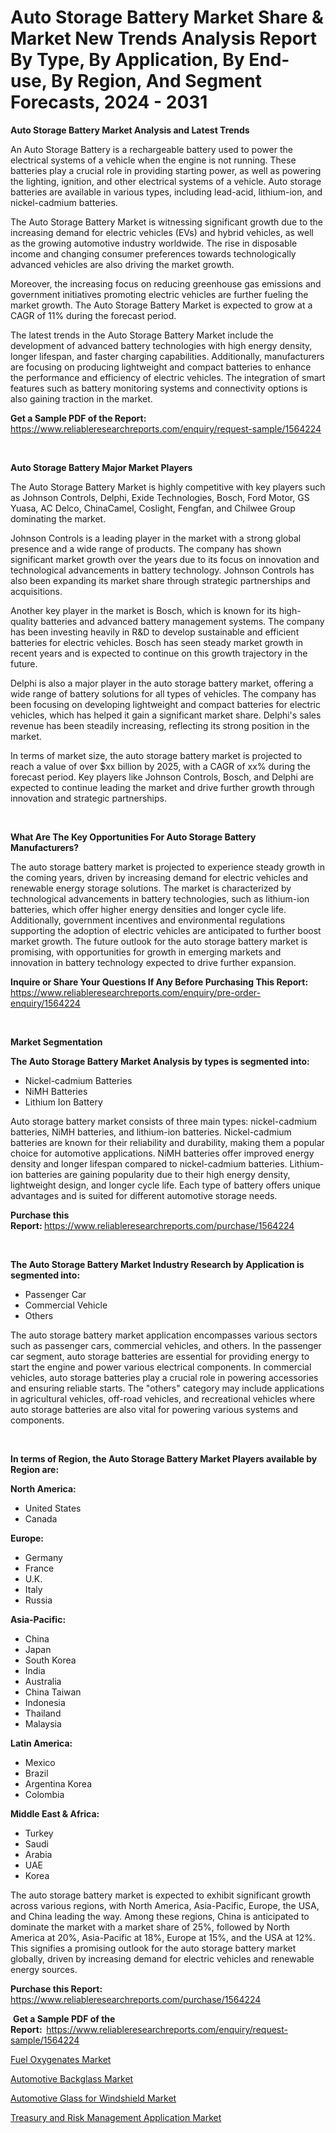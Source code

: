 <p><h1>Auto Storage Battery Market Share & Market New Trends Analysis Report By Type, By Application, By End-use, By Region, And Segment Forecasts, 2024 - 2031</h1></p><p><strong>Auto Storage Battery Market Analysis and Latest Trends</strong></p>
<p><p>An Auto Storage Battery is a rechargeable battery used to power the electrical systems of a vehicle when the engine is not running. These batteries play a crucial role in providing starting power, as well as powering the lighting, ignition, and other electrical systems of a vehicle. Auto storage batteries are available in various types, including lead-acid, lithium-ion, and nickel-cadmium batteries.</p><p>The Auto Storage Battery Market is witnessing significant growth due to the increasing demand for electric vehicles (EVs) and hybrid vehicles, as well as the growing automotive industry worldwide. The rise in disposable income and changing consumer preferences towards technologically advanced vehicles are also driving the market growth.</p><p>Moreover, the increasing focus on reducing greenhouse gas emissions and government initiatives promoting electric vehicles are further fueling the market growth. The Auto Storage Battery Market is expected to grow at a CAGR of 11% during the forecast period.</p><p>The latest trends in the Auto Storage Battery Market include the development of advanced battery technologies with high energy density, longer lifespan, and faster charging capabilities. Additionally, manufacturers are focusing on producing lightweight and compact batteries to enhance the performance and efficiency of electric vehicles. The integration of smart features such as battery monitoring systems and connectivity options is also gaining traction in the market.</p></p>
<p><strong>Get a Sample PDF of the Report:&nbsp;</strong> <a href="https://www.reliableresearchreports.com/enquiry/request-sample/1564224">https://www.reliableresearchreports.com/enquiry/request-sample/1564224</a></p>
<p>&nbsp;</p>
<p><strong>Auto Storage Battery Major Market Players</strong></p>
<p><p>The Auto Storage Battery Market is highly competitive with key players such as Johnson Controls, Delphi, Exide Technologies, Bosch, Ford Motor, GS Yuasa, AC Delco, ChinaCamel, Coslight, Fengfan, and Chilwee Group dominating the market. </p><p>Johnson Controls is a leading player in the market with a strong global presence and a wide range of products. The company has shown significant market growth over the years due to its focus on innovation and technological advancements in battery technology. Johnson Controls has also been expanding its market share through strategic partnerships and acquisitions.</p><p>Another key player in the market is Bosch, which is known for its high-quality batteries and advanced battery management systems. The company has been investing heavily in R&D to develop sustainable and efficient batteries for electric vehicles. Bosch has seen steady market growth in recent years and is expected to continue on this growth trajectory in the future.</p><p>Delphi is also a major player in the auto storage battery market, offering a wide range of battery solutions for all types of vehicles. The company has been focusing on developing lightweight and compact batteries for electric vehicles, which has helped it gain a significant market share. Delphi's sales revenue has been steadily increasing, reflecting its strong position in the market.</p><p>In terms of market size, the auto storage battery market is projected to reach a value of over $xx billion by 2025, with a CAGR of xx% during the forecast period. Key players like Johnson Controls, Bosch, and Delphi are expected to continue leading the market and drive further growth through innovation and strategic partnerships.</p></p>
<p>&nbsp;</p>
<p><strong>What Are The Key Opportunities For Auto Storage Battery Manufacturers?</strong></p>
<p><p>The auto storage battery market is projected to experience steady growth in the coming years, driven by increasing demand for electric vehicles and renewable energy storage solutions. The market is characterized by technological advancements in battery technologies, such as lithium-ion batteries, which offer higher energy densities and longer cycle life. Additionally, government incentives and environmental regulations supporting the adoption of electric vehicles are anticipated to further boost market growth. The future outlook for the auto storage battery market is promising, with opportunities for growth in emerging markets and innovation in battery technology expected to drive further expansion.</p></p>
<p><strong>Inquire or Share Your Questions If Any Before Purchasing This Report:</strong> <a href="https://www.reliableresearchreports.com/enquiry/pre-order-enquiry/1564224">https://www.reliableresearchreports.com/enquiry/pre-order-enquiry/1564224</a></p>
<p>&nbsp;</p>
<p><strong>Market Segmentation</strong></p>
<p><strong>The Auto Storage Battery Market Analysis by types is segmented into:</strong></p>
<p><ul><li>Nickel-cadmium Batteries</li><li>NiMH Batteries</li><li>Lithium Ion Battery</li></ul></p>
<p><p>Auto storage battery market consists of three main types: nickel-cadmium batteries, NiMH batteries, and lithium-ion batteries. Nickel-cadmium batteries are known for their reliability and durability, making them a popular choice for automotive applications. NiMH batteries offer improved energy density and longer lifespan compared to nickel-cadmium batteries. Lithium-ion batteries are gaining popularity due to their high energy density, lightweight design, and longer cycle life. Each type of battery offers unique advantages and is suited for different automotive storage needs.</p></p>
<p><strong>Purchase this Report:&nbsp;</strong><a href="https://www.reliableresearchreports.com/purchase/1564224">https://www.reliableresearchreports.com/purchase/1564224</a></p>
<p>&nbsp;</p>
<p><strong>The Auto Storage Battery Market Industry Research by Application is segmented into:</strong></p>
<p><ul><li>Passenger Car</li><li>Commercial Vehicle</li><li>Others</li></ul></p>
<p><p>The auto storage battery market application encompasses various sectors such as passenger cars, commercial vehicles, and others. In the passenger car segment, auto storage batteries are essential for providing energy to start the engine and power various electrical components. In commercial vehicles, auto storage batteries play a crucial role in powering accessories and ensuring reliable starts. The "others" category may include applications in agricultural vehicles, off-road vehicles, and recreational vehicles where auto storage batteries are also vital for powering various systems and components.</p></p>
<p>&nbsp;</p>
<p><strong>In terms of Region, the Auto Storage Battery Market Players available by Region are:</strong></p>
<p>
    <p> <strong> North America: </strong>
        <ul>
            <li>United States</li>
            <li>Canada</li>
        </ul>
        </p> 
    <p> <strong> Europe: </strong>
        <ul>
            <li>Germany</li>
            <li>France</li>
            <li>U.K.</li>
            <li>Italy</li>
            <li>Russia</li>
        </ul>
        </p> 
    <p> <strong> Asia-Pacific: </strong>
        <ul>
            <li>China</li>
            <li>Japan</li>
            <li>South Korea</li>
            <li>India</li>
            <li>Australia</li>
            <li>China Taiwan</li>
            <li>Indonesia</li>
            <li>Thailand</li>
            <li>Malaysia</li>
        </ul>
        </p> 
    <p> <strong> Latin America: </strong>
        <ul>
            <li>Mexico</li>
            <li>Brazil</li>
            <li>Argentina Korea</li>
            <li>Colombia</li>
        </ul>
        </p> 
    <p> <strong> Middle East & Africa: </strong>
        <ul>
            <li>Turkey</li>
            <li>Saudi</li>
            <li>Arabia</li>
            <li>UAE</li>
            <li>Korea</li>
        </ul>
    </p>
    </p>
<p><p>The auto storage battery market is expected to exhibit significant growth across various regions, with North America, Asia-Pacific, Europe, the USA, and China leading the way. Among these regions, China is anticipated to dominate the market with a market share of 25%, followed by North America at 20%, Asia-Pacific at 18%, Europe at 15%, and the USA at 12%. This signifies a promising outlook for the auto storage battery market globally, driven by increasing demand for electric vehicles and renewable energy sources.</p></p>
<p><strong>Purchase this Report: </strong><a href="https://www.reliableresearchreports.com/purchase/1564224">https://www.reliableresearchreports.com/purchase/1564224</a></p>
<p>&nbsp;<strong>Get a Sample PDF of the Report:&nbsp;&nbsp;</strong><a href="https://www.reliableresearchreports.com/enquiry/request-sample/1564224">https://www.reliableresearchreports.com/enquiry/request-sample/1564224</a></p>
<p><strong></strong></p>
<p><p><a href="https://view.publitas.com/reportprime-1/fuel-oxygenates-market-centers-on-aspects-such-as-market-growth-market-share-market-opportunity-and-projected-forecasts-spanning-from-2024-to-2031/">Fuel Oxygenates Market</a></p><p><a href="https://view.publitas.com/reportprime-1/automotive-backglass-market-size-share-trends-analysis-report-by-application-regional-outlook-competitive-strategies-and-segment-forecasts-2023-2030/">Automotive Backglass Market</a></p><p><a href="https://view.publitas.com/reportprime-1/automotive-glass-for-windshield-market-growth-market-trends-covid-19-impact-and-forecasts-for-period-from-2023-2030/">Automotive Glass for Windshield Market</a></p><p><a href="https://military-diascia-e68.notion.site/Treasury-and-Risk-Management-Application-Market-Analysis-and-Market-Size-Global-Industry-Overview--f3f2ef9c42984a24b40814b90bd2ffd7">Treasury and Risk Management Application Market</a></p></p>